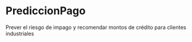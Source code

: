 # PrediccionPago
Prever el riesgo de impago y recomendar montos de crédito para clientes industriales

